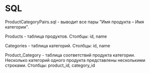 # SQL

ProductCategoryPairs.sql - выводит все пары "Имя продукта – Имя категории".


Products - таблица продуктов.
Столбцы: id, name
	
Categories - таблица категорий.
Столбцы: id, name
	
Product_Category - таблица соответствий продукта категории. Несколько категорий одного продукта представлены несколькими строками.
Столбцы: product_id, category_id
